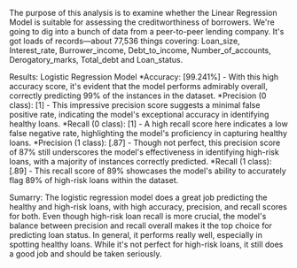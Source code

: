 The purpose of this analysis is to examine whether the Linear Regression Model is suitable for assessing the creditworthiness of borrowers. We're going to dig into a bunch of data from a peer-to-peer lending company. It's got loads of records—about 77,536 things covering: Loan_size, Interest_rate, Burrower_income, Debt_to_income, Number_of_accounts, Derogatory_marks, Total_debt and Loan_status.

Results: Logistic Regression Model
  *Accuracy: [99.241%] - With this high accuracy score, it's evident that the model performs admirably overall, correctly predicting 99% of the instances in the dataset.
  *Precision (0 class): [1] - This impressive precision score suggests a minimal false positive rate, indicating the model's exceptional accuracy in identifying healthy loans.
  *Recall (0 class): [1] - A high recall score here indicates a low false negative rate, highlighting the model's proficiency in capturing healthy loans.
  *Precision (1 class): [.87] - Though not perfect, this precision score of 87% still underscores the model's effectiveness in identifying high-risk loans, with a majority of instances correctly predicted.
  *Recall (1 class): [.89] - This recall score of 89% showcases the model's ability to accurately flag 89% of high-risk loans within the dataset.

Sumarry:
The logistic regression model does a great job predicting the healthy and high-risk loans, with high accuracy, precision, and recall scores for both. Even though high-risk loan recall is more crucial, the model's balance between precision and recall overall makes it the top choice for predicting loan status. In general, it performs really well, especially in spotting healthy loans. While it's not perfect for high-risk loans, it still does a good job and should be taken seriously.
